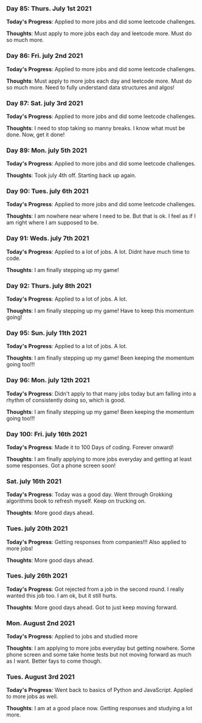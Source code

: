 ### Day 85: Thurs. July 1st 2021

**Today's Progress**: Applied to more jobs and did some leetcode challenges.

**Thoughts**: Must apply to more jobs each day and leetcode more. Must do so much more.

### Day 86: Fri. july 2nd 2021

**Today's Progress**: Applied to more jobs and did some leetcode challenges.

**Thoughts**: Must apply to more jobs each day and leetcode more. Must do so much more. Need to fully understand data structures and algos!

### Day 87: Sat. july 3rd 2021

**Today's Progress**: Applied to more jobs and did some leetcode challenges.

**Thoughts**: I need to stop taking so manny breaks. I know what must be done. Now, get it done!

### Day 89: Mon. july 5th 2021

**Today's Progress**: Applied to more jobs and did some leetcode challenges.

**Thoughts**: Took july 4th off. Starting back up again.

### Day 90: Tues. july 6th 2021

**Today's Progress**: Applied to more jobs and did some leetcode challenges.

**Thoughts**: I am nowhere near where I need to be. But that is ok. I feel as if I am right where I am supposed to be.

### Day 91: Weds. july 7th 2021

**Today's Progress**: Applied to a lot of jobs. A lot. Didnt have much time to code.

**Thoughts**: I am finally stepping up my game!

### Day 92: Thurs. july 8th 2021

**Today's Progress**: Applied to a lot of jobs. A lot. 

**Thoughts**: I am finally stepping up my game! Have to keep this momentum going!

### Day 95: Sun. july 11th 2021

**Today's Progress**: Applied to a lot of jobs. A lot. 

**Thoughts**: I am finally stepping up my game! Been keeping the momentum going too!!!

### Day 96: Mon. july 12th 2021

**Today's Progress**: Didn't apply to that many jobs today but am falling into a rhythm of consistently doing so, which is good.

**Thoughts**: I am finally stepping up my game! Been keeping the momentum going too!!!

### Day 100: Fri. july 16th 2021

**Today's Progress**: Made it to 100 Days of coding. Forever onward!

**Thoughts**: I am finally applying to more jobs everyday and getting at least some responses. Got a phone screen soon!

### Sat. july 16th 2021

**Today's Progress**: Today was a good day. Went through Grokking algorithms book to refresh myself. Keep on trucking on.

**Thoughts**: More good days ahead.

### Tues. july 20th 2021

**Today's Progress**: Getting responses from companies!!! Also applied to more jobs!

**Thoughts**: More good days ahead.

### Tues. july 26th 2021

**Today's Progress**: Got rejected from a job in the second round. I really wanted this job too. I am ok, but it still hurts.

**Thoughts**: More good days ahead. Got to just keep moving forward.

### Mon. August 2nd 2021

**Today's Progress**: Applied to jobs and studied more

**Thoughts**: I am applying to more jobs everyday but getting nowhere. Some phone screen and some take home tests but not moving forward as much as I want. Better fays to come though.

### Tues. August 3rd 2021

**Today's Progress**: Went back to basics of Python and JavaScript. Applied to more jobs as well.

**Thoughts**: I am at a good place now. Getting responses and studying a lot more.

